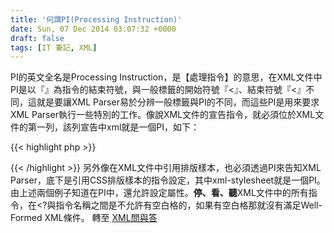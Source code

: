 ```yaml
---
title: '何謂PI(Processing Instruction)'
date: Sun, 07 Dec 2014 03:07:32 +0000
draft: false
tags: [IT 筆記, XML]
---
```


PI的英文全名是Processing Instruction，是【處理指令】的意思，在XML文件中PI是以『<?』為指令的開始符號，並以『?>』為指令的結束符號，與一般標籤的開始符號『<』、結束符號『<』不同，這就是要讓XML Parser易於分辨一般標籤與PI的不同，而這些PI是用來要求XML Parser執行一些特別的工作。像說XML文件的宣告指令，就必須位於XML文件的第一列，該列宣告中xml就是一個PI，如下：

 {{< highlight php >}}

<?xml version="1.0"?>
{{< /highlight >}}
 另外像在XML文件中引用排版樣本，也必須透過PI來告知XML Parser，底下是引用CSS排版樣本的指令設定，其中xml-stylesheet就是一個PI。<?xml-stylesheet href=URL type="text/css" ?>由上述兩個例子知道在PI中，還允許設定屬性。**停、看、聽**XML文件中的所有指令，在<?與指令名稱之間是不允許有空白格的，如果有空白格那就沒有滿足Well-Formed XML條件。 轉至 [XML問與答](http://cloudnfu.appspot.com/Lab/xml/faq/wellform/xmlqa07.htm)